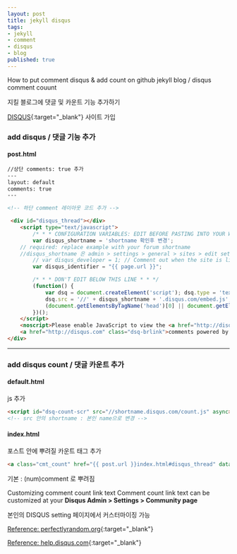 ```yaml
---
layout: post
title: jekyll disqus
tags:
- jekyll
- comment
- disqus
- blog
published: true
---
```



How to put comment disqus & add count on github jekyll blog / disqus comment couunt

지킬 블로그에 댓글 및 카운트 기능 추가하기


[DISQUS](https://disqus.com/){:target="_blank"} 사이트 가입

### add disqus / 댓글 기능 추가

#### post.html 

```html
//상단 comments: true 추가
---
layout: default
comments: true
---

<!-- 하단 comment 레이아웃 코드 추가 -->

 <div id="disqus_thread"></div>
    <script type="text/javascript">
        /* * * CONFIGURATION VARIABLES: EDIT BEFORE PASTING INTO YOUR WEBPAGE * * */
        var disqus_shortname = 'shortname 확인후 변경'; 
	// required: replace example with your forum shortname
	//disqus_shortname 은 admin > settings > general > sites > edit settings 에서 확인 후 변경
        // var disqus_developer = 1; // Comment out when the site is live
        var disqus_identifier = "{{ page.url }}";

        /* * * DON'T EDIT BELOW THIS LINE * * */
        (function() {
            var dsq = document.createElement('script'); dsq.type = 'text/javascript'; dsq.async = true;
            dsq.src = '//' + disqus_shortname + '.disqus.com/embed.js';
            (document.getElementsByTagName('head')[0] || document.getElementsByTagName('body')[0]).appendChild(dsq);
        })();
    </script>
    <noscript>Please enable JavaScript to view the <a href="http://disqus.com/?ref_noscript">comments powered by Disqus.</a></noscript>
    <a href="http://disqus.com" class="dsq-brlink">comments powered by <span class="logo-disqus">Disqus</span></a>
</div>
```


---

### add disqus count / 댓글 카운트 추가

#### default.html 

js 추가

```html
<script id="dsq-count-scr" src="//shortname.disqus.com/count.js" async></script>
<!-- src 안의 shortname : 본인 name으로 변경 -->
```

#### index.html

포스트 안에 뿌려질 카운트 태그 추가

```html
<a class="cmt_count" href="{{ post.url }}index.html#disqus_thread" data-disqus-identifier="{{post.url}}"></a>
```

기본 : (num)comment 로 뿌려짐

Customizing comment count link text
Comment count link text can be customized at your **Disqus Admin > Settings > Community page**

본인의 DISQUS setting 페이지에서 커스터마이징 가능





[Reference: perfectlyrandom.org](http://www.perfectlyrandom.org/2014/06/29/adding-disqus-to-your-jekyll-powered-github-pages/){:target="_blank"}

[Reference: help.disqus.com](https://help.disqus.com/customer/portal/articles/565624-adding-comment-count-links-to-your-home-page){:target="_blank"}